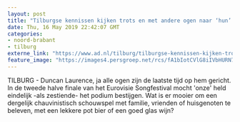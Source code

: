 ```yaml
---
layout: post
title: "Tilburgse kennissen kijken trots en met andere ogen naar ‘hun’ Duncan"
date: Thu, 16 May 2019 22:42:07 GMT
categories: 
- noord-brabant 
- tilburg 
externe_link: "https://www.ad.nl/tilburg/tilburgse-kennissen-kijken-trots-en-met-andere-ogen-naar-hun-duncan~aa51f41f/"
feature_image: "https://images4.persgroep.net/rcs/fA1bIotCVlG8iIVbHURN70dE8-4/diocontent/148561598/_fitwidth/400/?appId=21791a8992982cd8da851550a453bd7f&quality=0.7"
---
```


TILBURG - Duncan Laurence, ja alle ogen zijn de laatste tijd op hem gericht. In de tweede halve finale van het Eurovisie Songfestival mocht 'onze' held eindelijk -als zestiende- het podium bestijgen. Wat is er mooier om een dergelijk chauvinistisch schouwspel met familie, vrienden of huisgenoten te beleven, met een lekkere pot bier of een goed glas wijn?
